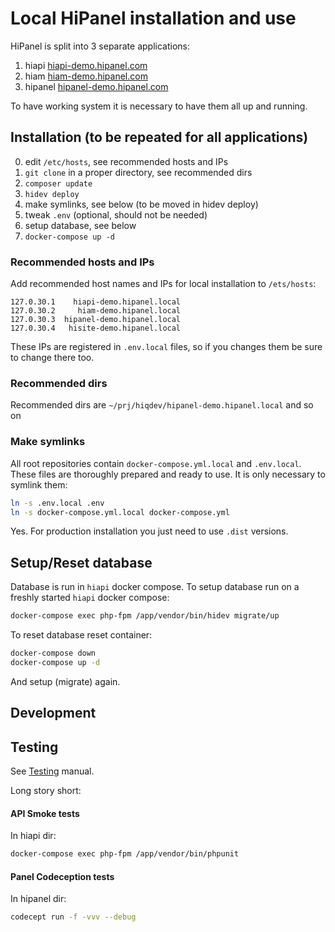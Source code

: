 # Local HiPanel installation and use

HiPanel is split into 3 separate applications:

1. hiapi     [hiapi-demo.hipanel.com]
2. hiam       [hiam-demo.hipanel.com]
3. hipanel [hipanel-demo.hipanel.com]

[hiapi-demo.hipanel.com]:     https://git.hiqdev.com/hiqdev/hiapi-demo.hipanel.com
[hiam-demo.hipanel.com]:       https://git.hiqdev.com/hiqdev/hiam-demo.hipanel.com
[hipanel-demo.hipanel.com]: https://git.hiqdev.com/hiqdev/hipanel-demo.hipanel.com

To have working system it is necessary to have them all up and running.

## Installation (to be repeated for all applications)

0. edit `/etc/hosts`, see recommended hosts and IPs
1. `git clone` in a proper directory, see recommended dirs
2. `composer update`
3. `hidev deploy`
4. make symlinks, see below (to be moved in hidev deploy)
5. tweak `.env` (optional, should not be needed)
6. setup database, see below
7. `docker-compose up -d`

### Recommended hosts and IPs

Add recommended host names and IPs for local installation to `/ets/hosts`:

```hosts
127.0.30.1    hiapi-demo.hipanel.local
127.0.30.2     hiam-demo.hipanel.local
127.0.30.3  hipanel-demo.hipanel.local
127.0.30.4   hisite-demo.hipanel.local
```

These IPs are registered in `.env.local` files, so if you changes them be sure
to change there too.

### Recommended dirs

Recommended dirs are `~/prj/hiqdev/hipanel-demo.hipanel.local` and so on

### Make symlinks

All root repositories contain `docker-compose.yml.local` and `.env.local`.
These files are thoroughly prepared and ready to use.
It is only necessary to symlink them:

```sh
ln -s .env.local .env                            
ln -s docker-compose.yml.local docker-compose.yml
```

Yes. For production installation you just need to use `.dist` versions.

## Setup/Reset database

Database is run in `hiapi` docker compose.
To setup database run on a freshly started `hiapi` docker compose:

```sh
docker-compose exec php-fpm /app/vendor/bin/hidev migrate/up
```

To reset database reset container:

```sh
docker-compose down
docker-compose up -d
```

And setup (migrate) again.

## Development


## Testing

See [Testing] manual.

[Testing]: Testing.md

Long story short:

#### API Smoke tests

In hiapi dir:

```sh
docker-compose exec php-fpm /app/vendor/bin/phpunit
```

#### Panel Codeception tests

In hipanel dir:

```sh
codecept run -f -vvv --debug
```
